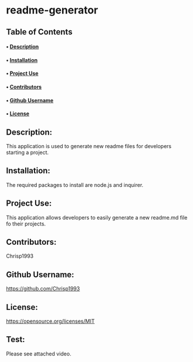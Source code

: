 # readme-generator

## Table of Contents<br>

#### • [Description](#description)
#### • [Installation](#installation)
#### • [Project Use](#project-use)
#### • [Contributors](#contributors)
#### • [Github Username](#github-username)
#### • [License](#license)



## Description:
This application is used to generate new readme files for developers starting a project.

## Installation:
The required packages to install are node.js and inquirer.

## Project Use:
This application allows developers to easily generate a new readme.md file fo their projects.

## Contributors:
Chrisp1993

## Github Username:
https://github.com/Chrisp1993

## License: 
https://opensource.org/licenses/MIT

## Test: 
Please see attached video.


